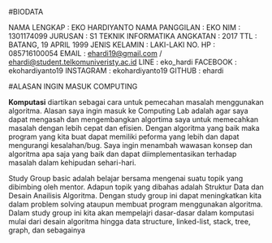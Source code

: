 #BIODATA

NAMA LENGKAP    : EKO HARDIYANTO
NAMA PANGGILAN  : EKO
NIM             : 1301174099
JURUSAN         : S1 TEKNIK INFORMATIKA
ANGKATAN        : 2017
TTL             : BATANG, 19 APRIL 1999
JENIS KELAMIN   : LAKI-LAKI
NO. HP          : 085716100054
EMAIL           : ehardi19@gmail.com / ehardi@student.telkomuniveristy.ac.id
LINE            : eko_hardi
FACEBOOK        : ekohardiyanto19
INSTAGRAM       : ekohardiyanto19
GITHUB          : ehardi

#ALASAN INGIN MASUK COMPUTING

**Komputasi** diartikan sebagai cara untuk pemecahan masalah menggunakan algoritma. Alasan saya ingin masuk ke Computing Lab adalah agar saya dapat mengasah dan mengembangkan algortima saya untuk memecahkan masalah dengan lebih cepat dan efisien. Dengan algoritma yang baik maka program yang kita buat dapat memiliki peforma yang lebih dan dapat mengurangi kesalahan/bug. Saya ingin menambah wawasan konsep dan algoritma apa saja yang baik dan dapat diimplementasikan terhadap masalah dalam kehipudan sehari-hari.

Study Group basic adalah belajar bersama mengenai suatu topik yang dibimbing oleh mentor. Adapun topik yang dibahas adalah Struktur Data dan Desain Anailisis Algoritma. Dengan study group ini dapat meningkatkan kita dalam problem solving ataupun membuat program menggunakan algoritma. Dalam study group ini kita akan mempelajri dasar-dasar dalam komputasi mulai dari desain algoritma hingga data structure, linked-list, stack, tree, graph, dan sebagainya